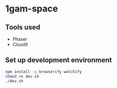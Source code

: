 # 1gam-space

## Tools used

- Phaser
- Cloud9

## Set up development environment

```bash
npm install -g browserify watchify
chmod +x dev.sh
./dev.sh
```